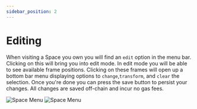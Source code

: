```yaml
---
sidebar_position: 2
---
```


# Editing

When visiting a Space you own you will find an
`edit` option in the menu bar. Clicking on this
will bring you into edit mode. In edit mode you will be able to see
available frame positions. Clicking on these frames will open up a
bottom bar menu displaying options to `change`,`transform`, and `clear`
the selection. Once you're done you can press the save button to
persist your changes. All changes are saved off-chain and incur no
gas fees.

![Space Menu](/img/space-hud.jpeg)
![Space Menu](/img/aether-space-edit.png)
